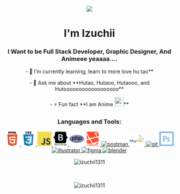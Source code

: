 <p align="center"><img src="https://github.com/Izuchii1311/Izuchii1311/assets/82764498/d4b9c34b-d5fd-41f0-97b4-5e6ee91f1c6d
format=jpg&name=small"></p>
<h1 align="center">I'm Izuchii</h1>
<h3 align="center">I Want to be Full Stack Developer, Graphic Designer, And Animeee yeaaaa....</h3>

<p align="center">
- 🌱 I’m currently learning, learn to more love hu tao**
</p>
<p align="center">
- 💬 Ask me about **Hutao, Hutaoo, Hutaooo, and Hutoooooooooooooooooo**
</p>
<p align="center">
- ⚡ Fun fact **I am Anime <img src="https://camo.githubusercontent.com/f2b9d59f5d6e3c77d73dde34c5ea360d176c74dd3bcbe4ad5e920751f8be44c1/68747470733a2f2f692e70696e696d672e636f6d2f6f726967696e616c732f61352f33382f33632f61353338336364393536353331366235646238373739643338373563376163342e706e67" width="25" height="25">**
</p>

<h3 align="center">Languages and Tools:</h3>
<p align="center"> 
<!-- Html --> 
<a href="https://www.w3.org/html/" target="_blank" rel="noreferrer"> <img src="https://raw.githubusercontent.com/devicons/devicon/master/icons/html5/html5-original-wordmark.svg" alt="html5" width="40" height="40"/> </a> 
<!-- Css --> 
<a href="https://www.w3schools.com/css/" target="_blank" rel="noreferrer"> <img src="https://raw.githubusercontent.com/devicons/devicon/master/icons/css3/css3-original-wordmark.svg" alt="css3" width="40" height="40"/> </a> 
<!-- Java Script --> 
<a href="https://developer.mozilla.org/en-US/docs/Web/JavaScript" target="_blank" rel="noreferrer"> <img src="https://raw.githubusercontent.com/devicons/devicon/master/icons/javascript/javascript-original.svg" alt="javascript" width="40" height="40"/> </a> 
<!-- Bootstrap --> 
<a href="https://getbootstrap.com" target="_blank" rel="noreferrer"> <img src="https://raw.githubusercontent.com/devicons/devicon/master/icons/bootstrap/bootstrap-plain-wordmark.svg" alt="bootstrap" width="40" height="40"/> </a>
<!-- PHP --> 
<a href="https://www.php.net" target="_blank" rel="noreferrer"> <img src="https://raw.githubusercontent.com/devicons/devicon/master/icons/php/php-original.svg" alt="php" width="40" height="40"/> </a> 
<!-- Laravel --> 
<a href="https://laravel.com/" target="_blank" rel="noreferrer"> <img src="https://raw.githubusercontent.com/devicons/devicon/master/icons/laravel/laravel-plain-wordmark.svg" alt="laravel" width="40" height="40"/> </a> 
<!-- Postman --> 
<a href="https://postman.com" target="_blank" rel="noreferrer"> <img src="https://www.vectorlogo.zone/logos/getpostman/getpostman-icon.svg" alt="postman" width="40" height="40"/> </a> 
<!-- MySql --> 
<a href="https://www.mysql.com/" target="_blank" rel="noreferrer"> <img src="https://raw.githubusercontent.com/devicons/devicon/master/icons/mysql/mysql-original-wordmark.svg" alt="mysql" width="40" height="40"/> </a> 
<!-- Git --> 
<a href="https://git-scm.com/" target="_blank" rel="noreferrer"> <img src="https://www.vectorlogo.zone/logos/git-scm/git-scm-icon.svg" alt="git" width="40" height="40"/> </a> 
<!-- Photshop --> 
<a href="https://www.photoshop.com/en" target="_blank" rel="noreferrer"> <img src="https://raw.githubusercontent.com/devicons/devicon/master/icons/photoshop/photoshop-line.svg" alt="photoshop" width="40" height="40"/> </a> 
<!-- Illustrator --> 
<a href="https://www.adobe.com/in/products/illustrator.html" target="_blank" rel="noreferrer"> <img src="https://www.vectorlogo.zone/logos/adobe_illustrator/adobe_illustrator-icon.svg" alt="illustrator" width="40" height="40"/> </a>
<!-- Figma --> 
<a href="https://www.figma.com/" target="_blank" rel="noreferrer"> <img src="https://www.vectorlogo.zone/logos/figma/figma-icon.svg" alt="figma" width="40" height="40"/> </a>  
<!-- Blender -->
<a href="https://www.blender.org/" target="_blank" rel="noreferrer"> <img src="https://download.blender.org/branding/community/blender_community_badge_white.svg" alt="blender" width="40" height="40"/> </a>

<p align="center"><img align="center" src="https://github-readme-stats.vercel.app/api/top-langs?username=izuchii1311&show_icons=true&locale=en&layout=compact" alt="izuchii1311" /></p>
<br>
<p align="center"><img align="center" src="https://github-readme-streak-stats.herokuapp.com/?user=izuchii1311&" alt="izuchii1311" /></p>
